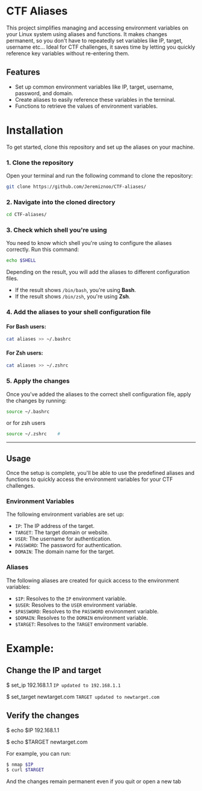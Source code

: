 # CTF Aliases

This project simplifies managing and accessing environment variables on your Linux system using aliases and functions. It makes changes permanent, so you don't have to repeatedly set variables like IP, target, username etc... 
Ideal for CTF challenges, it saves time by letting you quickly reference key variables without re-entering them.

## Features
- Set up common environment variables like IP, target, username, password, and domain.
- Create aliases to easily reference these variables in the terminal.
- Functions to retrieve the values of environment variables.

# Installation

To get started, clone this repository and set up the aliases on your machine.

### 1. Clone the repository

Open your terminal and run the following command to clone the repository:

```bash
git clone https://github.com/Jeremiznoo/CTF-aliases/
```

### 2. Navigate into the cloned directory

```bash
cd CTF-aliases/
```

### 3. Check which shell you're using

You need to know which shell you're using to configure the aliases correctly. Run this command:

```bash
echo $SHELL
```

Depending on the result, you will add the aliases to different configuration files.

- If the result shows `/bin/bash`, you're using **Bash**.
- If the result shows `/bin/zsh`, you're using **Zsh**.

### 4. Add the aliases to your shell configuration file

#### For **Bash** users:
```bash
cat aliases >> ~/.bashrc
```

#### For **Zsh** users:
```bash
cat aliases >> ~/.zshrc
```

### 5. Apply the changes

Once you've added the aliases to the correct shell configuration file, apply the changes by running:

```bash
source ~/.bashrc
```
or for zsh users
```bash
source ~/.zshrc    # 
```

---

## Usage

Once the setup is complete, you'll be able to use the predefined aliases and functions to quickly access the environment variables for your CTF challenges.

### Environment Variables
The following environment variables are set up:

- `IP`: The IP address of the target.
- `TARGET`: The target domain or website.
- `USER`: The username for authentication.
- `PASSWORD`: The password for authentication.
- `DOMAIN`: The domain name for the target.

### Aliases

The following aliases are created for quick access to the environment variables:

- `$IP`: Resolves to the `IP` environment variable.
- `$USER`: Resolves to the `USER` environment variable.
- `$PASSWORD`: Resolves to the `PASSWORD` environment variable.
- `$DOMAIN`: Resolves to the `DOMAIN` environment variable.
- `$TARGET`: Resolves to the `TARGET` environment variable.

# Example:

## Change the IP and target

$ set_ip 192.168.1.1
`IP updated to 192.168.1.1`

$ set_target newtarget.com
`TARGET updated to newtarget.com`

## Verify the changes

$ echo $IP
192.168.1.1

$ echo $TARGET
newtarget.com

For example, you can run:

```bash
$ nmap $IP
$ curl $TARGET
```
And the changes remain permanent even if you quit or open a new tab

